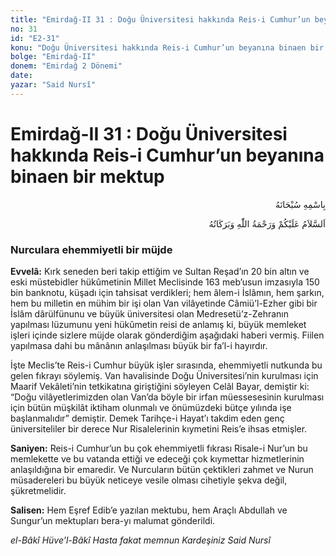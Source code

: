 ```yaml
---
title: "Emirdağ-II 31 : Doğu Üniversitesi hakkında Reis-i Cumhur’un beyanına binaen bir mektup"
no: 31
id: "E2-31"
konu: "Doğu Üniversitesi hakkında Reis-i Cumhur’un beyanına binaen bir mektup"
bolge: "Emirdağ-II"
donem: "Emirdağ 2 Dönemi"
date: 
yazar: "Said Nursî"
---
```


# Emirdağ-II 31 : Doğu Üniversitesi hakkında Reis-i Cumhur’un beyanına binaen bir mektup

<p class="arabic" dir="rtl" title="Meal: “Her türlü noksan sıfatlardan yüce olan Allah’ın adıyla.”">بِاسْمِهِ سُبْحَانَهُ</p>

<p class="arabic" dir="rtl" title="Meal: “Allah’ın selâmı, rahmeti ve bereketleri, üzerinize olsun.”">اَلسَّلاَمُ عَلَيْكُمْ وَرَحْمَةُ اللّٰهِ وَبَرَكَاتُهُ</p>

### Nurculara ehemmiyetli bir müjde

**Evvelâ:** Kırk seneden beri takip ettiğim ve Sultan Reşad’ın 20 bin altın ve eski müstebidler hükûmetinin Millet Meclisinde 163 meb’usun imzasıyla 150 bin banknotu, küşadı için tahsisat verdikleri; hem âlem-i İslâmın, hem şarkın, hem bu milletin en mühim bir işi olan Van vilâyetinde Câmiü’l-Ezher gibi bir İslâm dârülfünunu ve büyük üniversitesi olan Medresetü’z-Zehranın yapılması lüzumunu yeni hükûmetin reisi de anlamış ki, büyük memleket işleri içinde sizlere müjde olarak gönderdiğim aşağıdaki haberi vermiş. Fiilen yapılmasa dahi bu mânânın anlaşılması büyük bir fa’l-i hayırdır.

İşte Meclis’te Reis-i Cumhur büyük işler sırasında, ehemmiyetli nutkunda bu gelen fıkrayı söylemiş. Van havalisinde Doğu Üniversitesi’nin kurulması için Maarif Vekâleti’nin tetkikatına giriştiğini söyleyen Celâl Bayar, demiştir ki: “Doğu vilâyetlerimizden olan Van’da böyle bir irfan müessesesinin kurulması için bütün müşkilât iktiham olunmalı ve önümüzdeki bütçe yılında işe başlanmalıdır” demiştir. Demek Tarihçe-i Hayat’ı takdim eden genç üniversiteliler bir derece Nur Risalelerinin kıymetini Reis’e ihsas etmişler.

**Saniyen:** Reis-i Cumhur’un bu çok ehemmiyetli fıkrası Risale-i Nur’un bu memlekette ve bu vatanda ettiği ve edeceği çok kıymettar hizmetlerinin anlaşıldığına bir emaredir. Ve Nurcuların bütün çektikleri zahmet ve Nurun müsadereleri bu büyük neticeye vesile olması cihetiyle şekva değil, şükretmelidir.

**Salisen:** Hem Eşref Edib’e yazılan mektubu, hem Araçlı Abdullah ve Sungur’un mektupları bera-yı malumat gönderildi.

*el-Bâkî Hüve’l-Bâkî*
*Hasta fakat memnun Kardeşiniz*
*Said Nursî*
